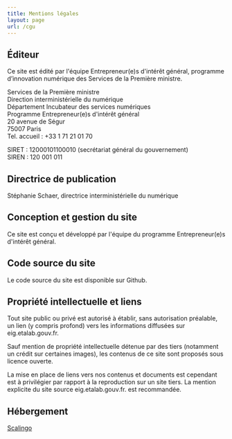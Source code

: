 ```yaml
---
title: Mentions légales
layout: page
url: /cgu
---
```

## Éditeur

Ce site est édité par l'équipe Entrepreneur(e)s d'intérêt général, programme d’innovation numérique des Services de la Première ministre.

Services de la Première ministre\
Direction interministérielle du numérique\
Département Incubateur des services numériques\
Programme Entrepreneur(e)s d'intérêt général\
20 avenue de Ségur\
75007 Paris\
Tel. accueil : +33 1 71 21 01 70

SIRET : 12000101100010 (secrétariat général du gouvernement)\
SIREN : 120 001 011

## Directrice de publication

Stéphanie Schaer, directrice interministérielle du numérique

## Conception et gestion du site

Ce site est conçu et développé par l'équipe du programme Entrepreneur(e)s d'intérêt général.

## Code source du site

Le code source du site est disponible sur Github.

## Propriété intellectuelle et liens

Tout site public ou privé est autorisé à établir, sans autorisation préalable, un lien (y compris profond) vers les informations diffusées sur eig.etalab.gouv.fr.

Sauf mention de propriété intellectuelle détenue par des tiers (notamment un crédit sur certaines images), les contenus de ce site sont proposés sous licence ouverte.

La mise en place de liens vers nos contenus et documents est cependant est à privilégier par rapport à la reproduction sur un site tiers. La mention explicite du site source eig.etalab.gouv.fr. est recommandée.

## Hébergement

[Scalingo](https://scalingo.com/)
